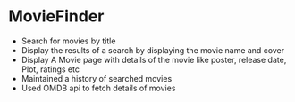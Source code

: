 # MovieFinder

- Search for movies by title
- Display the results of a search by displaying the movie name and cover
- Display A Movie page with details of the movie like poster, release date, Plot, ratings etc
- Maintained a history of searched movies
- Used OMDB api to fetch details of movies
